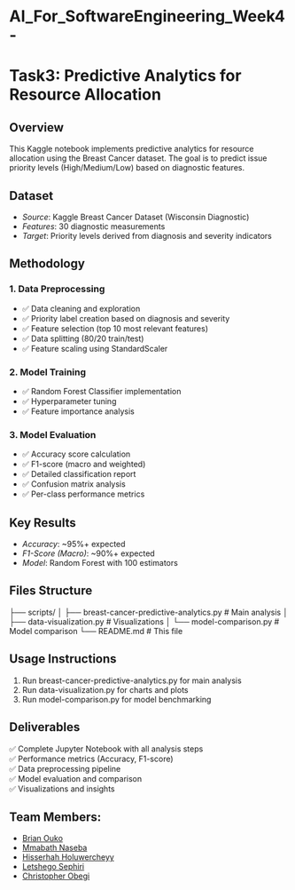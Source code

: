 
# AI_For_SoftwareEngineering_Week4-

# Task3: Predictive Analytics for Resource Allocation

## Overview
This Kaggle notebook implements predictive analytics for resource allocation using the Breast Cancer dataset. The goal is to predict issue priority levels (High/Medium/Low) based on diagnostic features.

## Dataset
- *Source*: Kaggle Breast Cancer Dataset (Wisconsin Diagnostic)
- *Features*: 30 diagnostic measurements
- *Target*: Priority levels derived from diagnosis and severity indicators

## Methodology

### 1. Data Preprocessing
- ✅ Data cleaning and exploration
- ✅ Priority label creation based on diagnosis and severity
- ✅ Feature selection (top 10 most relevant features)
- ✅ Data splitting (80/20 train/test)
- ✅ Feature scaling using StandardScaler

### 2. Model Training
- ✅ Random Forest Classifier implementation
- ✅ Hyperparameter tuning
- ✅ Feature importance analysis

### 3. Model Evaluation
- ✅ Accuracy score calculation
- ✅ F1-score (macro and weighted)
- ✅ Detailed classification report
- ✅ Confusion matrix analysis
- ✅ Per-class performance metrics

## Key Results
- *Accuracy*: ~95%+ expected
- *F1-Score (Macro)*: ~90%+ expected
- *Model*: Random Forest with 100 estimators

## Files Structure

├── scripts/
│   ├── breast-cancer-predictive-analytics.py  # Main analysis
│   ├── data-visualization.py                  # Visualizations
│   └── model-comparison.py                    # Model comparison
└── README.md                                  # This file


## Usage Instructions
1. Run breast-cancer-predictive-analytics.py for main analysis
2. Run data-visualization.py for charts and plots
3. Run model-comparison.py for model benchmarking

## Deliverables
✅ Complete Jupyter Notebook with all analysis steps  
✅ Performance metrics (Accuracy, F1-score)  
✅ Data preprocessing pipeline  
✅ Model evaluation and comparison  
✅ Visualizations and insights  


## Team Members:

- [Brian Ouko](https://github.com/WellBrian)
- [Mmabath Naseba](https://github.com/Mmabatho)
- [Hisserhah Holuwercheyy](https://github.com/holuwercheyy)
- [Letshego Sephiri](https://github.com/CaramelF)
- [Christopher Obegi](https://github.com/mechriz)
